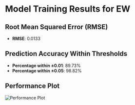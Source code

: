 # Model Training Results for EW

## Root Mean Squared Error (RMSE)
- **RMSE**: 0.0133

## Prediction Accuracy Within Thresholds
- **Percentage within ±0.01**: 89.73%
- **Percentage within ±0.05**: 98.82%

## Performance Plot
![Performance Plot](../imgs/EW.png)
